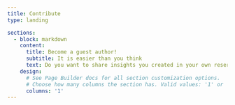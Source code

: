 ```yaml
---
title: Contribute
type: landing

sections:
  - block: markdown
    content:
      title: Become a guest author!
      subtitle: It is easier than you think
      text: Do you want to share insights you created in your own reserach? Do you want to reach out to a broader community than just teh academic one? If the answer to these questions is yes, than you should defintely consider to publish an short article on this webpage! The entry barrier is quite low, your article has to fullfil the following criteria: The topic is connected to smart charging applications
    design:
      # See Page Builder docs for all section customization options.
      # Choose how many columns the section has. Valid values: '1' or '2'.
      columns: '1'
---
```

